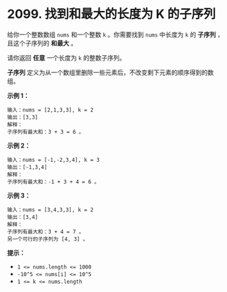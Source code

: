 # 2099. 找到和最大的长度为 K 的子序列

给你一个整数数组 `nums` 和一个整数 `k` 。你需要找到 `nums` 中长度为 `k` 的 **子序列** ，且这个子序列的 **和最大** 。

请你返回 **任意** 一个长度为 `k` 的整数子序列。

**子序列** 定义为从一个数组里删除一些元素后，不改变剩下元素的顺序得到的数组。

**示例 1：**

```()
输入：nums = [2,1,3,3], k = 2
输出：[3,3]
解释：
子序列有最大和：3 + 3 = 6 。
```

**示例 2：**

```()
输入：nums = [-1,-2,3,4], k = 3
输出：[-1,3,4]
解释：
子序列有最大和：-1 + 3 + 4 = 6 。
```

**示例 3：**

```()
输入：nums = [3,4,3,3], k = 2
输出：[3,4]
解释：
子序列有最大和：3 + 4 = 7 。
另一个可行的子序列为 [4, 3] 。
```

**提示：**

- `1 <= nums.length <= 1000`
- `-10^5 <= nums[i] <= 10^5`
- `1 <= k <= nums.length`
